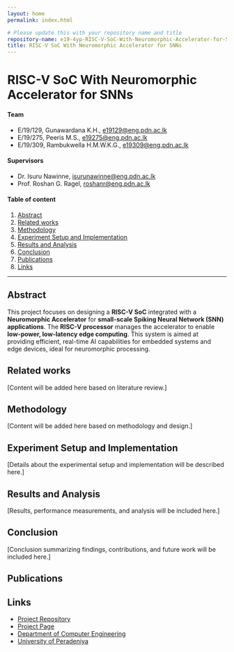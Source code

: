 ```yaml
---
layout: home
permalink: index.html

# Please update this with your repository name and title
repository-name: e19-4yp-RISC-V-SoC-With-Neuromorphic-Accelerator-for-SNNs
title: RISC-V SoC With Neuromorphic Accelerator for SNNs
---
```


[comment]: # "This is the standard layout for the project, but you can clean this and use your own template"

# RISC-V SoC With Neuromorphic Accelerator for SNNs

#### Team

- E/19/129, Gunawardana K.H., [e19129@eng.pdn.ac.lk](mailto:e19129@eng.pdn.ac.lk)
- E/19/275, Peeris M.S., [e19275@eng.pdn.ac.lk](mailto:e19275@eng.pdn.ac.lk)
- E/19/309, Rambukwella H.M.W.K.G., [e19309@eng.pdn.ac.lk](mailto:e19309@eng.pdn.ac.lk)

#### Supervisors

- Dr. Isuru Nawinne, [isurunawinne@eng.pdn.ac.lk](mailto:isurunawinne@eng.pdn.ac.lk)
- Prof. Roshan G. Ragel, [roshanr@eng.pdn.ac.lk](mailto:roshanr@eng.pdn.ac.lk)

#### Table of content

1. [Abstract](#abstract)
2. [Related works](#related-works)
3. [Methodology](#methodology)
4. [Experiment Setup and Implementation](#experiment-setup-and-implementation)
5. [Results and Analysis](#results-and-analysis)
6. [Conclusion](#conclusion)
7. [Publications](#publications)
8. [Links](#links)

---

## Abstract

This project focuses on designing a **RISC-V SoC** integrated with a **Neuromorphic Accelerator** for **small-scale Spiking Neural Network (SNN) applications**. The **RISC-V processor** manages the accelerator to enable **low-power, low-latency edge computing**. This system is aimed at providing efficient, real-time AI capabilities for embedded systems and edge devices, ideal for neuromorphic processing.

## Related works

[Content will be added here based on literature review.]

## Methodology

[Content will be added here based on methodology and design.]

## Experiment Setup and Implementation

[Details about the experimental setup and implementation will be described here.]

## Results and Analysis

[Results, performance measurements, and analysis will be included here.]

## Conclusion

[Conclusion summarizing findings, contributions, and future work will be included here.]

## Publications

<!-- 1. [Semester 7 report](./) -->
<!-- 2. [Semester 7 slides](./) -->
<!-- 3. [Semester 8 report](./) -->
<!-- 4. [Semester 8 slides](./) -->
<!-- 5. Author 1, Author 2 and Author 3 "Research paper title" (2021). [PDF](./). -->

## Links

- [Project Repository](https://github.com/cepdnaclk/e19-4yp-RISC-V-SoC-With-Neuromorphic-Accelerator-for-SNNs)
- [Project Page](https://cepdnaclk.github.io/e19-4yp-RISC-V-SoC-With-Neuromorphic-Accelerator-for-SNNs)
- [Department of Computer Engineering](http://www.ce.pdn.ac.lk/)
- [University of Peradeniya](https://eng.pdn.ac.lk/)

